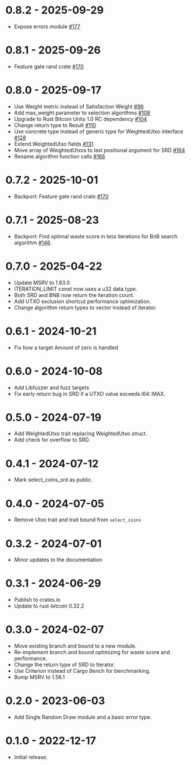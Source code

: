 # 0.8.2 - 2025-09-29

- Expose errors module [ #177](https://github.com/p2pderivatives/rust-bitcoin-coin-selection/pull/177) 

# 0.8.1 - 2025-09-26

- Feature gate rand crate [#170](https://github.com/p2pderivatives/rust-bitcoin-coin-selection/pull/170)

# 0.8.0 - 2025-09-17

- Use Weight metric instead of Satisfaction Weight [#96](https://github.com/p2pderivatives/rust-bitcoin-coin-selection/pull/96)
- Add max_weight parameter to selection algorithms [#108](https://github.com/p2pderivatives/rust-bitcoin-coin-selection/pull/108)
- Upgrade to Rust Bitcoin Units 1.0 RC dependency [#104](https://github.com/p2pderivatives/rust-bitcoin-coin-selection/pull/110)
- Change return type to Result [#110](https://github.com/p2pderivatives/rust-bitcoin-coin-selection/pull/114)
- Use concrete type instead of generic type for WeightedUtxo interface [#128](https://github.com/p2pderivatives/rust-bitcoin-coin-selection/pull/128)
- Extend WeightedUtxo fields [#131](https://github.com/p2pderivatives/rust-bitcoin-coin-selection/pull/131)
- Move array of WeightedUtxos to last positional argument for SRD [#164](https://github.com/p2pderivatives/rust-bitcoin-coin-selection/pull/164)
- Rename algorithm function calls [#166](https://github.com/p2pderivatives/rust-bitcoin-coin-selection/pull/164)

# 0.7.2 - 2025-10-01

- Backport: Feature gate rand crate [#170](https://github.com/p2pderivatives/rust-bitcoin-coin-selection/pull/170)

# 0.7.1 - 2025-08-23

- Backport: Find optimal waste score in less iterations for BnB search algorithm [#146](https://github.com/p2pderivatives/rust-bitcoin-coin-selection/pull/146).

# 0.7.0 - 2025-04-22

- Update MSRV to 1.63.0
- ITERATION_LIMIT const now uses a u32 data type.
- Both SRD and BNB now return the iteration count.
- Add UTXO exclusion shortcut performance optimization.
- Change algorithm return types to vector instead of iterator.

# 0.6.1 - 2024-10-21

- Fix how a target Amount of zero is handled

# 0.6.0 - 2024-10-08

- Add Libfuzzer and fuzz targets
- Fix early return bug in SRD if a UTXO value exceeds i64::MAX.

# 0.5.0 - 2024-07-19

- Add WeightedUtxo trait replacing WeightedUtxo struct. 
- Add check for overflow to SRD.

# 0.4.1 - 2024-07-12

- Mark select_coins_srd as public.

# 0.4.0 - 2024-07-05

- Remove Utxo trait and trait bound from `select_coins`

# 0.3.2 - 2024-07-01

- Minor updates to the documentation

# 0.3.1 - 2024-06-29

- Publish to crates.io
- Update to rust-bitcoin 0.32.2 

# 0.3.0 - 2024-02-07

- Move existing branch and bound to a new module.
- Re-implement branch and bound optimizing for waste score and performance.
- Change the return type of SRD to Iterator.
- Use Criterion instead of Cargo Bench for benchmarking.
- Bump MSRV to 1.56.1

# 0.2.0 - 2023-06-03

- Add Single Random Draw module and a basic error type.

# 0.1.0 - 2022-12-17

* Initial release.
